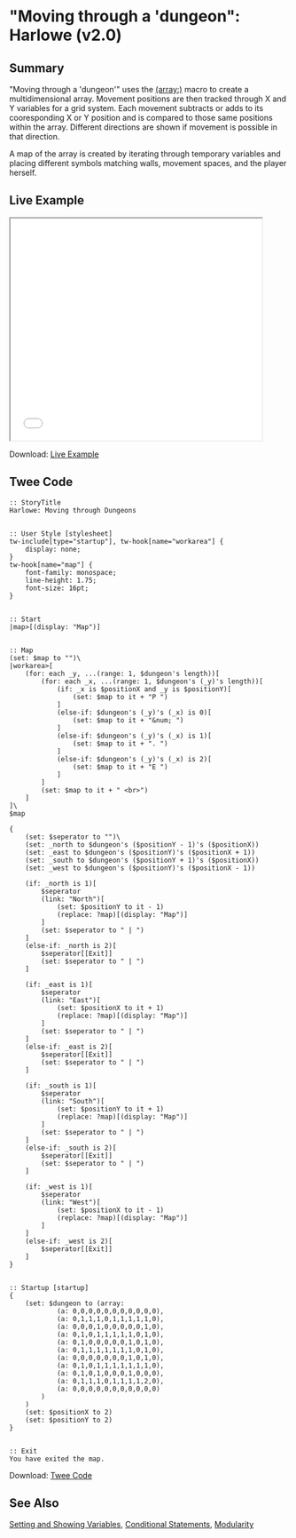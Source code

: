 # "Moving through a 'dungeon": Harlowe (v2.0)

## Summary

"Moving through a 'dungeon'" uses the <a href="https://twine2.neocities.org/#macro_a">(array:)</a> macro to create a multidimensional array. Movement positions are then tracked through X and Y variables for a grid system. Each movement subtracts or adds to its cooresponding X or Y position and is compared to those same positions within the array. Different directions are shown if movement is possible in that direction.

A map of the array is created by iterating through temporary variables and placing different symbols matching walls, movement spaces, and the player herself.

## Live Example

<section>
<iframe src="harlowe_dungeonmoving_example.html" height=400 width=90%></iframe>


Download: <a href="harlowe_dungeonmoving_example.html" target="_blank">Live Example</a>
</section>

## Twee Code

```
:: StoryTitle
Harlowe: Moving through Dungeons


:: User Style [stylesheet]
tw-include[type="startup"], tw-hook[name="workarea"] {
	display: none;
}
tw-hook[name="map"] {
    font-family: monospace; 
	line-height: 1.75;
	font-size: 16pt;
}


:: Start
|map>[(display: "Map")]


:: Map
(set: $map to "")\
|workarea>[
	(for: each _y, ...(range: 1, $dungeon's length))[
		(for: each _x, ...(range: 1, $dungeon's (_y)'s length))[
			(if: _x is $positionX and _y is $positionY)[
				(set: $map to it + "P ")
			]
			(else-if: $dungeon's (_y)'s (_x) is 0)[
				(set: $map to it + "&num; ")
			]
			(else-if: $dungeon's (_y)'s (_x) is 1)[
				(set: $map to it + ". ")
			]
			(else-if: $dungeon's (_y)'s (_x) is 2)[
				(set: $map to it + "E ")
			]
		]
		(set: $map to it + " <br>")
	]
]\
$map

{
	(set: $seperator to "")\
	(set: _north to $dungeon's ($positionY - 1)'s ($positionX))
	(set: _east to $dungeon's ($positionY)'s ($positionX + 1))
	(set: _south to $dungeon's ($positionY + 1)'s ($positionX))
	(set: _west to $dungeon's ($positionY)'s ($positionX - 1))

	(if: _north is 1)[
		$seperator
		(link: "North")[
			(set: $positionY to it - 1)
			(replace: ?map)[(display: "Map")]
		]
		(set: $seperator to " | ")
	]
	(else-if: _north is 2)[
		$seperator[[Exit]]
		(set: $seperator to " | ")
	]

	(if: _east is 1)[
		$seperator
		(link: "East")[
			(set: $positionX to it + 1)
			(replace: ?map)[(display: "Map")]
		]
		(set: $seperator to " | ")
	]
	(else-if: _east is 2)[
		$seperator[[Exit]]
		(set: $seperator to " | ")
	]

	(if: _south is 1)[
		$seperator
		(link: "South")[
			(set: $positionY to it + 1)
			(replace: ?map)[(display: "Map")]
		]
		(set: $seperator to " | ")
	]
	(else-if: _south is 2)[
		$seperator[[Exit]]
		(set: $seperator to " | ")
	]

	(if: _west is 1)[
		$seperator
		(link: "West")[
			(set: $positionX to it - 1)
			(replace: ?map)[(display: "Map")]
		]
	]
	(else-if: _west is 2)[
		$seperator[[Exit]]
	]
}


:: Startup [startup]
{	
	(set: $dungeon to (array: 
			(a: 0,0,0,0,0,0,0,0,0,0,0),
			(a: 0,1,1,1,0,1,1,1,1,1,0),
			(a: 0,0,0,1,0,0,0,0,0,1,0),
			(a: 0,1,0,1,1,1,1,1,0,1,0),
			(a: 0,1,0,0,0,0,0,1,0,1,0),
			(a: 0,1,1,1,1,1,1,1,0,1,0),
			(a: 0,0,0,0,0,0,0,1,0,1,0),
			(a: 0,1,0,1,1,1,1,1,1,1,0),
			(a: 0,1,0,1,0,0,0,1,0,0,0),
			(a: 0,1,1,1,0,1,1,1,1,2,0),
			(a: 0,0,0,0,0,0,0,0,0,0,0)
		)
	)
    (set: $positionX to 2)
    (set: $positionY to 2)
}


:: Exit
You have exited the map.
```

Download: <a href="harlowe_dungeonmoving_twee.txt" target="_blank">Twee Code</a>

## See Also

[Setting and Showing Variables](../../settingandshowing/harlowe/harlowe_settingandshowing.md), 
[Conditional Statements](../../conditionalstatements/harlowe/harlowe_conditionalstatements.md), [Modularity](../../modularity/harlowe/harlowe_modularity.md)
